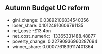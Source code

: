 ## Autumn Budget UC reform
* gini_change: 0.03892106834540356
* loser_share: 0.10124910606791135
* net_cost: -£13.4bn
* net_cost_numeric: -13365331488.48877
* poverty_change: 0.22790936960287694
* winner_share: 0.0007761839117401364
